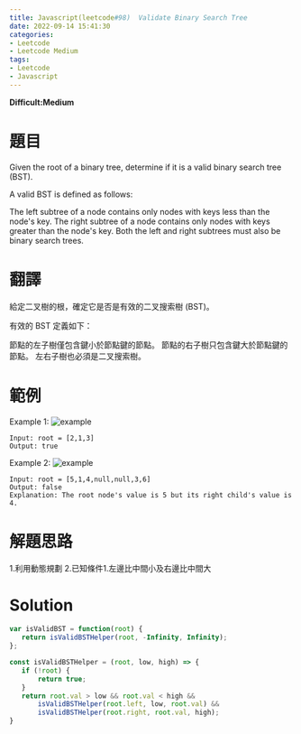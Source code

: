 ```yaml
---
title: Javascript(leetcode#98)  Validate Binary Search Tree
date: 2022-09-14 15:41:30
categories: 
- Leetcode 
- Leetcode Medium 
tags:
- Leetcode
- Javascript
---
```


**Difficult:Medium**



# 題目
Given the root of a binary tree, determine if it is a valid binary search tree (BST).

A valid BST is defined as follows:

The left subtree of a node contains only nodes with keys less than the node's key.
The right subtree of a node contains only nodes with keys greater than the node's key.
Both the left and right subtrees must also be binary search trees.
<!--more-->

# 翻譯
給定二叉樹的根，確定它是否是有效的二叉搜索樹 (BST)。

有效的 BST 定義如下：

節點的左子樹僅包含鍵小於節點鍵的節點。
節點的右子樹只包含鍵大於節點鍵的節點。
左右子樹也必須是二叉搜索樹。


# 範例
Example 1:
![example](../image/leetcode/leetcode98_1.jpg "example")
```
Input: root = [2,1,3]
Output: true
```

Example 2:
![example](../image/leetcode/leetcode98_2.jpg "example")
```
Input: root = [5,1,4,null,null,3,6]
Output: false
Explanation: The root node's value is 5 but its right child's value is 4.
```


# 解題思路
1.利用動態規劃
2.已知條件1.左邊比中間小及右邊比中間大
# Solution
```javascript
var isValidBST = function(root) {
   return isValidBSTHelper(root, -Infinity, Infinity);
};

const isValidBSTHelper = (root, low, high) => {
   if (!root) {
       return true;
   }
   return root.val > low && root.val < high &&
       isValidBSTHelper(root.left, low, root.val) &&
       isValidBSTHelper(root.right, root.val, high);
}
```